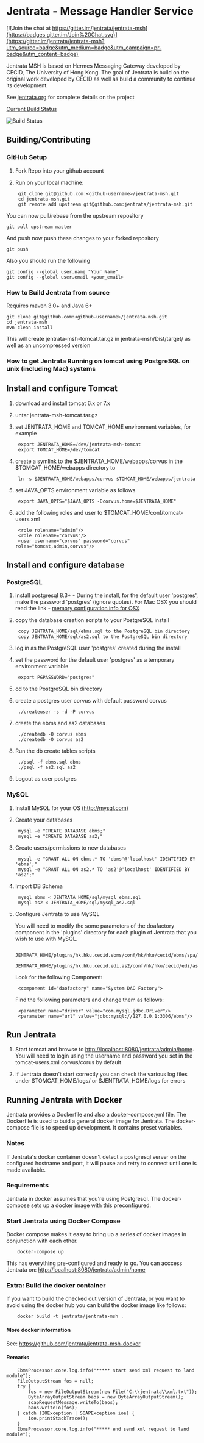 # Jentrata - Message Handler Service

[![Join the chat at https://gitter.im/jentrata/jentrata-msh](https://badges.gitter.im/Join%20Chat.svg)](https://gitter.im/jentrata/jentrata-msh?utm_source=badge&utm_medium=badge&utm_campaign=pr-badge&utm_content=badge)

Jentrata MSH is based on Hermes Messaging Gateway developed by CECID, The University of Hong Kong. The goal of Jentrata is build on the original work developed by CECID as well as build a community to continue its development.

See [jentrata.org](http://jentrata.org) for complete details on the project

[Current Build Status](https://jentrata.ci.cloudbees.com/job/jentrata-msh-master/lastBuild)

![Build Status](https://jentrata.ci.cloudbees.com/job/jentrata-msh-master/lastBuild/buildStatus)

## Building/Contributing

### GitHub Setup
1. Fork Repo into your github account
2. Run on your local machine:

		git clone git@github.com:<github-username>/jentrata-msh.git
		cd jentrata-msh.git
		git remote add upstream git@github.com:jentrata/jentrata-msh.git

You can now pull/rebase from the upstream repository

	git pull upstream master
	
And push now push these changes to your forked repository

	git push
	
Also you should run the following

    git config --global user.name "Your Name"
    git config --global user.email <your_email>

### How to Build Jentrata from source
Requires maven 3.0+  and Java 6+
	
	git clone git@github.com:<github-username>/jentrata-msh.git
	cd jentrata-msh
	mvn clean install
	
This will create jentrata-msh-tomcat.tar.gz in jentrata-msh/Dist/target/ as well as an uncompressed version

### How to get Jentrata Running on tomcat using PostgreSQL on unix (including Mac) systems

## Install and configure Tomcat

1. download and install tomcat 6.x or 7.x
2. untar jentrata-msh-tomcat.tar.gz
3. set JENTRATA_HOME and TOMCAT_HOME environment variables, for example

		export JENTRATA_HOME=/dev/jentrata-msh-tomcat
		export TOMCAT_HOME=/dev/tomcat
		
3. create a symlink to the $JENTRATA_HOME/webapps/corvus in the $TOMCAT_HOME/webapps directory to

		ln -s $JENTRATA_HOME/webapps/corvus $TOMCAT_HOME/webapps/jentrata

4. set JAVA_OPTS environment variable as follows

		export JAVA_OPTS="$JAVA_OPTS -Dcorvus.home=$JENTRATA_HOME"

5. add the following roles and user to $TOMCAT_HOME/conf/tomcat-users.xml

		<role rolename="admin"/>
		<role rolename="corvus"/>
		<user username="corvus" password="corvus" roles="tomcat,admin,corvus"/>

## Install and configure database

### PostgreSQL

1. install postgresql 8.3+ - During the install, for the default user 'postgres', make the password 'postgres' (ignore quotes). For Mac OSX you should read the link - [memory configuration info for OSX](http://support.bitrock.com/article/postgresql-cannot-allocate-memory-on-mac-os-x)

2. copy the database creation scripts to your PostgreSQL install

		copy JENTRATA_HOME/sql/ebms.sql to the PostgreSQL bin directory
		copy JENTRATA_HOME/sql/as2.sql to the PostgreSQL bin directory

3. log in as the PostgreSQL user 'postgres' created during the install

4. set the password for the default user 'postgres' as a temporary environment variable

		export PGPASSWORD="postgres"

5. cd to the PostgreSQL bin directory

6. create a postgres user corvus with default password corvus

		./createuser -s -d -P corvus
		
7. create the ebms and as2 databases

		./createdb -O corvus ebms
		./createdb -O corvus as2
		
8. Run the db create tables scripts

		./psql -f ebms.sql ebms
		./psql -f as2.sql as2

9. Logout as user postgres

### MySQL

1. Install MySQL for your OS (http://mysql.com)

2. Create your databases

		mysql -e "CREATE DATABASE ebms;"
		mysql -e "CREATE DATABASE as2;"

3. Create users/permissions to new databases

		mysql -e "GRANT ALL ON ebms.* TO 'ebms'@'localhost' IDENTIFIED BY 'ebms';"
		mysql -e "GRANT ALL ON as2.* TO 'as2'@'localhost' IDENTIFIED BY 'as2';"

4. Import DB Schema

		mysql ebms < JENTRATA_HOME/sql/mysql_ebms.sql
		mysql as2 < JENTRATA_HOME/sql/mysql_as2.sql

5. Configure Jentrata to use MySQL

	You will need to modify the some parameters of the doafactory component in the 'plugins' directory for each plugin of Jentrata that you wish to use with MySQL.
    
		JENTRATA_HOME/plugins/hk.hku.cecid.ebms/conf/hk/hku/cecid/ebms/spa/conf/ebms.module.xml
		JENTRATA_HOME/plugins/hk.hku.cecid.edi.as2/conf/hk/hku/cecid/edi/as2/conf/as2.module.core.xml

	Look for the following Component:
        
		<component id="daofactory" name="System DAO Factory">

	Find the following parameters and change them as follows:

		<parameter name="driver" value="com.mysql.jdbc.Driver"/>
		<parameter name="url" value="jdbc:mysql://127.0.0.1:3306/ebms"/>

## Run Jentrata

1. Start tomcat and browse to [http://localhost:8080/jentrata/admin/home](http://localhost:8080/jentrata/admin/home). You will need to login using the username and password you set in the tomcat-users.xml corvus/corus by default

2. If Jentrata doesn't start correctly you can check the various log files under $TOMCAT_HOME/logs/ or $JENTRATA_HOME/logs for errors

## Running Jentrata with Docker

Jentrata provides a Dockerfile and also a docker-compose.yml file. The Dockerfile is used to buid a general docker
image for Jentrata. The docker-compose file is to speed up development. It contains preset variables.

### Notes

If Jentrata's docker container doesn't detect a postgresql server on the configured hostname and port, it will pause
and retry to connect until one is made available.

### Requirements

Jentrata in docker assumes that you're using Postgresql. The docker-compose sets up a docker image with this preconfigured.

### Start Jentrata using Docker Compose

Docker compose makes it easy to bring up a series of docker images in conjunction with each other.

        docker-compose up

This has everything pre-configured and ready to go. You can acccess Jentrata on: [http://localhost:8080/jentrata/admin/home](http://localhost:8080/jentrata/admin/home)

### Extra: Build the docker container

If you want to build the checked out version of Jentrata, or you want to avoid using the docker hub you can build the
docker image like follows:

        docker build -t jentrata/jentrata-msh .

#### More docker information

See: https://github.com/jentrata/jentrata-msh-docker


#### Remarks

        EbmsProcessor.core.log.info("***** start send xml request to land module");
        FileOutputStream fos = null;
        try {
            fos = new FileOutputStream(new File("C:\\jentrata\\xml.txt"));
            ByteArrayOutputStream baos = new ByteArrayOutputStream();
            soapRequestMessage.writeTo(baos);
            baos.writeTo(fos);
        } catch (IOException | SOAPException ioe) {
            ioe.printStackTrace();
        }
        EbmsProcessor.core.log.info("***** end send xml request to land module");
